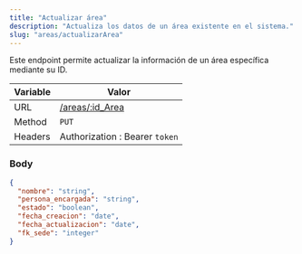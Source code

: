 ```yaml
---
title: "Actualizar área"
description: "Actualiza los datos de un área existente en el sistema."
slug: "areas/actualizarArea"
---
```


Este endpoint permite actualizar la información de un área específica mediante su ID.

| Variable | Valor                              |
| -------- | ---------------------------------- |
| URL      | [/areas/:id_Area](/areas/:id_Area) |
| Method   | `PUT`                              |
| Headers  | Authorization : Bearer `token`     |

### Body

```json
{
  "nombre": "string",
  "persona_encargada": "string",
  "estado": "boolean",
  "fecha_creacion": "date",
  "fecha_actualizacion": "date",
  "fk_sede": "integer"
}
```
